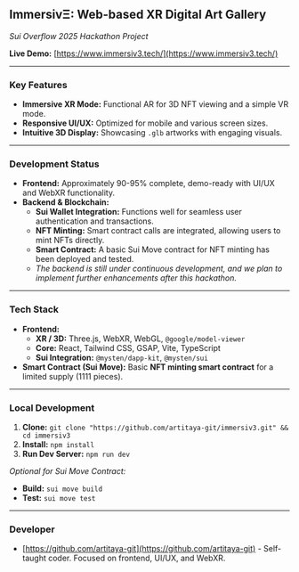## ImmersivΞ: Web-based XR Digital Art Gallery

*Sui Overflow 2025 Hackathon Project*

**Live Demo:** [https://www.immersiv3.tech/](https://www.immersiv3.tech/)

---

### Key Features
* **Immersive XR Mode:** Functional AR for 3D NFT viewing and a simple VR mode.
* **Responsive UI/UX:** Optimized for mobile and various screen sizes.
* **Intuitive 3D Display:** Showcasing `.glb` artworks with engaging visuals.

---

### Development Status
* **Frontend:** Approximately 90-95% complete, demo-ready with UI/UX and WebXR functionality.
* **Backend & Blockchain:**
    * **Sui Wallet Integration:** Functions well for seamless user authentication and transactions.
    * **NFT Minting:** Smart contract calls are integrated, allowing users to mint NFTs directly.
    * **Smart Contract:** A basic Sui Move contract for NFT minting has been deployed and tested.
    * *The backend is still under continuous development, and we plan to implement further enhancements after this hackathon.*

---

### Tech Stack
* **Frontend:**
    * **XR / 3D:** Three.js, WebXR, WebGL, `@google/model-viewer`
    * **Core:** React, Tailwind CSS, GSAP, Vite, TypeScript
    * **Sui Integration:** `@mysten/dapp-kit`, `@mysten/sui`
* **Smart Contract (Sui Move):** Basic **NFT minting smart contract** for a limited supply (1111 pieces).

---

### Local Development
1. **Clone:** `git clone "https://github.com/artitaya-git/immersiv3.git" && cd immersiv3`
2. **Install:** `npm install`
3. **Run Dev Server:** `npm run dev`

*Optional for Sui Move Contract:*
* **Build:** `sui move build`
* **Test:** `sui move test`

---

### Developer
* [https://github.com/artitaya-git](https://github.com/artitaya-git) - Self-taught coder. Focused on frontend, UI/UX, and WebXR.